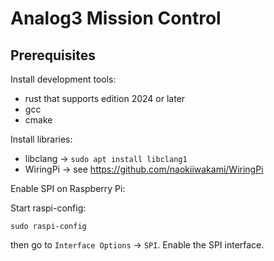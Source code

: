 # Analog3 Mission Control

## Prerequisites

Install development tools:

- rust that supports edition 2024 or later
- gcc
- cmake

Install libraries:
- libclang -> `sudo apt install libclang1`
- WiringPi -> see https://github.com/naokiiwakami/WiringPi

Enable SPI on Raspberry Pi:

Start raspi-config:
```
sudo raspi-config
```

then go to `Interface Options` -> `SPI`. Enable the SPI interface.